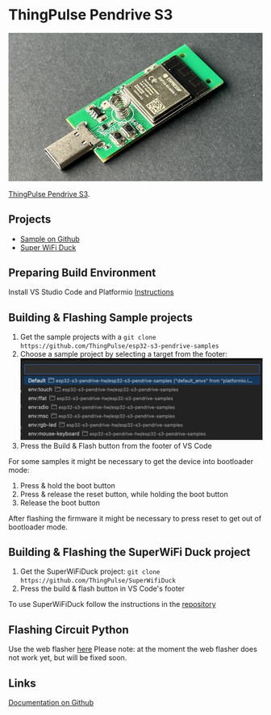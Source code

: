 # ThingPulse Pendrive S3

![ThingPulse Pendrive S3](../img/products/ThingPulse_PendriveS3_M.jpeg)

[ThingPulse Pendrive S3](https://thingpulse.com/product/esp32-s3-pendrive-s3-128mb/).

## Projects
* [Sample on Github](https://github.com/ThingPulse/esp32-s3-pendrive-samples)
* [Super WiFi Duck](https://github.com/ThingPulse/SuperWifiDuck)

## Preparing Build Environment
Install VS Studio Code and Platformio [Instructions](https://platformio.org/install/ide?install=vscode)

## Building & Flashing Sample projects
1. Get the sample projects with a `git clone https://github.com/ThingPulse/esp32-s3-pendrive-samples`
2. Choose a sample project by selecting a target from the footer: ![Pendrive Targets](../img/guides/pendrive-s3/pendrive-sample-targets.png)
3. Press the Build & Flash button from the footer of VS Code

For some samples it might be necessary to get the device into bootloader mode:
1. Press & hold the boot button
2. Press & release the reset button, while holding the boot button
3. Release the boot button

After flashing the firmware it might be necessary to press reset to get out of bootloader mode.

## Building & Flashing the SuperWiFi Duck project
1. Get the SuperWiFiDuck project: `git clone https://github.com/ThingPulse/SuperWifiDuck`
2. Press the build & flash button in VS Code's footer

To use SuperWiFiDuck follow the instructions in the [repository](https://github.com/ThingPulse/SuperWifiDuck)

## Flashing Circuit Python
Use the web flasher [here](https://circuitpython.org/board/ThingPulse_PendriveS3/)
Please note: at the moment the web flasher does not work yet, but will be fixed soon.

## Links
[Documentation on Github](https://github.com/ThingPulse/thingpulse-devices/tree/master/pendrive-s3)


